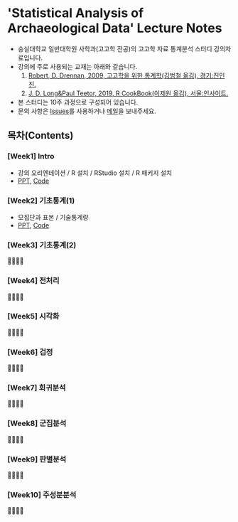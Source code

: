 # 'Statistical Analysis of Archaeological Data' Lecture Notes

- 숭실대학교 일반대학원 사학과(고고학 전공)의 고고학 자료 통계분석 스터디 강의자료입니다.
- 강의에 주로 사용되는 교재는 아래와 같습니다.
	1. [Robert, D. Drennan, 2009, 고고학을 위한 통계학(김범철 옮김), 경기:진인진.](http://www.kyobobook.co.kr/product/detailViewKor.laf?mallGb=KOR&ejkGb=KOR&barcode=9788963474069&orderClick=SPY)
	2. [J. D. Long&Paul Teetor, 2019, R CookBook(이제원 옮김), 서울:인사이트.](http://www.kyobobook.co.kr/product/detailViewKor.laf?ejkGb=KOR&mallGb=KOR&barcode=9788966262984&orderClick=LAG&Kc=#)
- 본 스터디는 10주 과정으로 구성되어 있습니다.
- 문의 사항은 [Issues](https://github.com/ChanToRe/Statistical-Analysis-of-Archaeological-Data/issues)를 사용하거나 [메일](chanhyeok@soongsil.ac.kr)을 보내주세요.

## 목차(Contents)
### [Week1] Intro
- 강의 오리엔테이션 / R 설치 / RStudio 설치 / R 패키지 설치
- [PPT](https://github.com/ChanToRe/Statistical-Analysis-of-Archaeological-Data/raw/main/Week1/Week1%20-%20Intro.pdf), [Code](https://github.com/ChanToRe/Statistical-Analysis-of-Archaeological-Data/blob/main/Week1/Week1-Intro.R)

### [Week2] 기초통계(1) 
- 모집단과 표본 / 기술통계량
- [PPT](https://github.com/ChanToRe/Statistical-Analysis-of-Archaeological-Data/raw/main/Week2/Week2%20-%20%EA%B8%B0%EC%B4%88%ED%86%B5%EA%B3%84(1).pdf), [Code](https://github.com/ChanToRe/Statistical-Analysis-of-Archaeological-Data/blob/main/Week2/Week2-%EA%B8%B0%EC%B4%88%ED%86%B5%EA%B3%84(1).R)

### [Week3] 기초통계(2)
🚧👷‍♂️🚧

### [Week4] 전처리
🚧👷‍♂️🚧

### [Week5] 시각화
🚧👷‍♂️🚧

### [Week6] 검정
🚧👷‍♂️🚧

### [Week7] 회귀분석
🚧👷‍♂️🚧

### [Week8] 군집분석
🚧👷‍♂️🚧

### [Week9] 판별분석
🚧👷‍♂️🚧

### [Week10] 주성분분석
🚧👷‍♂️🚧